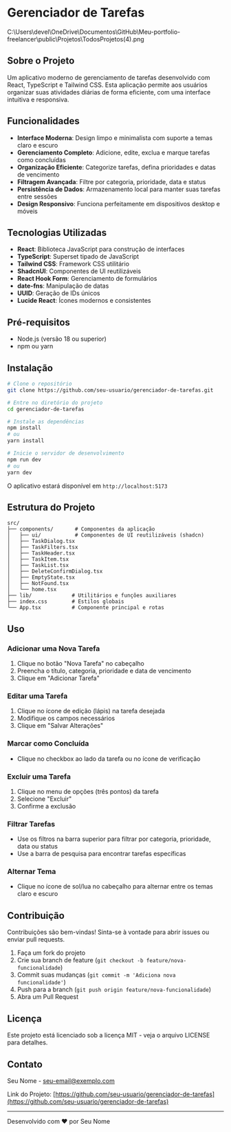 # Gerenciador de Tarefas

C:\Users\devel\OneDrive\Documentos\GitHub\Meu-portfolio-freelancer\public\Projetos\TodosProjetos(4).png

## Sobre o Projeto

Um aplicativo moderno de gerenciamento de tarefas desenvolvido com React, TypeScript e Tailwind CSS. Esta aplicação permite aos usuários organizar suas atividades diárias de forma eficiente, com uma interface intuitiva e responsiva.


## Funcionalidades

- **Interface Moderna**: Design limpo e minimalista com suporte a temas claro e escuro
- **Gerenciamento Completo**: Adicione, edite, exclua e marque tarefas como concluídas
- **Organização Eficiente**: Categorize tarefas, defina prioridades e datas de vencimento
- **Filtragem Avançada**: Filtre por categoria, prioridade, data e status
- **Persistência de Dados**: Armazenamento local para manter suas tarefas entre sessões
- **Design Responsivo**: Funciona perfeitamente em dispositivos desktop e móveis

## Tecnologias Utilizadas

- **React**: Biblioteca JavaScript para construção de interfaces
- **TypeScript**: Superset tipado de JavaScript
- **Tailwind CSS**: Framework CSS utilitário
- **ShadcnUI**: Componentes de UI reutilizáveis
- **React Hook Form**: Gerenciamento de formulários
- **date-fns**: Manipulação de datas
- **UUID**: Geração de IDs únicos
- **Lucide React**: Ícones modernos e consistentes

## Pré-requisitos

- Node.js (versão 18 ou superior)
- npm ou yarn

## Instalação

```bash
# Clone o repositório
git clone https://github.com/seu-usuario/gerenciador-de-tarefas.git

# Entre no diretório do projeto
cd gerenciador-de-tarefas

# Instale as dependências
npm install
# ou
yarn install

# Inicie o servidor de desenvolvimento
npm run dev
# ou
yarn dev
```

O aplicativo estará disponível em `http://localhost:5173`

## Estrutura do Projeto

```
src/
├── components/       # Componentes da aplicação
│   ├── ui/           # Componentes de UI reutilizáveis (shadcn)
│   ├── TaskDialog.tsx
│   ├── TaskFilters.tsx
│   ├── TaskHeader.tsx
│   ├── TaskItem.tsx
│   ├── TaskList.tsx
│   ├── DeleteConfirmDialog.tsx
│   ├── EmptyState.tsx
│   ├── NotFound.tsx
│   └── home.tsx
├── lib/             # Utilitários e funções auxiliares
├── index.css        # Estilos globais
└── App.tsx          # Componente principal e rotas
```

## Uso

### Adicionar uma Nova Tarefa

1. Clique no botão "Nova Tarefa" no cabeçalho
2. Preencha o título, categoria, prioridade e data de vencimento
3. Clique em "Adicionar Tarefa"

### Editar uma Tarefa

1. Clique no ícone de edição (lápis) na tarefa desejada
2. Modifique os campos necessários
3. Clique em "Salvar Alterações"

### Marcar como Concluída

- Clique no checkbox ao lado da tarefa ou no ícone de verificação

### Excluir uma Tarefa

1. Clique no menu de opções (três pontos) da tarefa
2. Selecione "Excluir"
3. Confirme a exclusão

### Filtrar Tarefas

- Use os filtros na barra superior para filtrar por categoria, prioridade, data ou status
- Use a barra de pesquisa para encontrar tarefas específicas

### Alternar Tema

- Clique no ícone de sol/lua no cabeçalho para alternar entre os temas claro e escuro

## Contribuição

Contribuições são bem-vindas! Sinta-se à vontade para abrir issues ou enviar pull requests.

1. Faça um fork do projeto
2. Crie sua branch de feature (`git checkout -b feature/nova-funcionalidade`)
3. Commit suas mudanças (`git commit -m 'Adiciona nova funcionalidade'`)
4. Push para a branch (`git push origin feature/nova-funcionalidade`)
5. Abra um Pull Request

## Licença

Este projeto está licenciado sob a licença MIT - veja o arquivo LICENSE para detalhes.

## Contato

Seu Nome - [seu-email@exemplo.com](mailto:seu-email@exemplo.com)

Link do Projeto: [https://github.com/seu-usuario/gerenciador-de-tarefas](https://github.com/seu-usuario/gerenciador-de-tarefas)

---

Desenvolvido com ❤️ por Seu Nome
